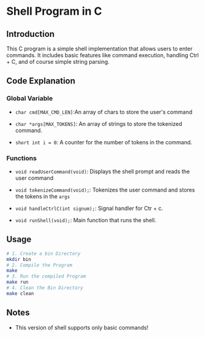 # Shell Program in C

## Introduction

This C program is a simple shell implementation that allows users to enter commands. It includes basic features like command execution, handling Ctrl + C, and of course simple string parsing.

## Code Explanation

### Global Variable

* `char cmd[MAX_CMD_LEN]`:An array of chars to store the user's command

* `char *args[MAX_TOKENS]`: An array of strings to store the tokenized 
command.
* `short int i = 0`: A counter for the number of tokens in the command.

### Functions

* `void readUserCommand(void)`: Displays the shell prompt and reads the user command

* `void tokenizeCommand(void);`: Tokenizes the user command and stores the tokens in the `args`

* `void handleCtrlC(int signum);`: Signal handler for Ctr + c.

* `void runShell(void);`: Main function that runs the shell.

## Usage
```bash
# 1. Create a bin Directory
mkdir bin
# 2. Compile the Program
make
# 3. Run the compiled Program
make run
# 4. Clean the Bin Directory
make clean
```

## Notes
* This version of shell supports only basic commands!
